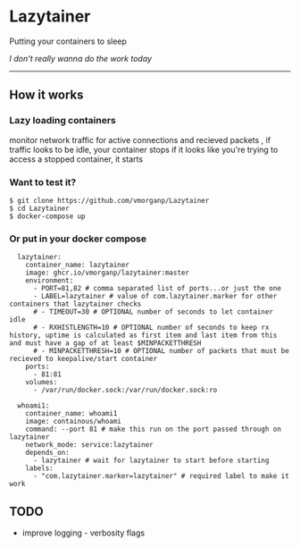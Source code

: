 # Lazytainer
Putting your containers to sleep  

*I don't really wanna do the work today*

---

## How it works
### Lazy loading containers
monitor network traffic for active connections and recieved packets , 
if traffic looks to be idle, your container stops
if it looks like you're trying to access a stopped container, it starts

### Want to test it?
```
$ git clone https://github.com/vmorganp/Lazytainer
$ cd Lazytainer
$ docker-compose up 
```

### Or put in your docker compose
```
  lazytainer:
    container_name: lazytainer
    image: ghcr.io/vmorganp/lazytainer:master
    environment:
      - PORT=81,82 # comma separated list of ports...or just the one 
      - LABEL=lazytainer # value of com.lazytainer.marker for other containers that lazytainer checks
      # - TIMEOUT=30 # OPTIONAL number of seconds to let container idle
      # - RXHISTLENGTH=10 # OPTIONAL number of seconds to keep rx history, uptime is calculated as first item and last item from this and must have a gap of at least $MINPACKETTHRESH
      # - MINPACKETTHRESH=10 # OPTIONAL number of packets that must be recieved to keepalive/start container 
    ports:
      - 81:81
    volumes:
      - /var/run/docker.sock:/var/run/docker.sock:ro

  whoami1:
    container_name: whoami1
    image: containous/whoami
    command: --port 81 # make this run on the port passed through on lazytainer
    network_mode: service:lazytainer
    depends_on: 
      - lazytainer # wait for lazytainer to start before starting
    labels:
      - "com.lazytainer.marker=lazytainer" # required label to make it work
```

## TODO
- improve logging - verbosity flags